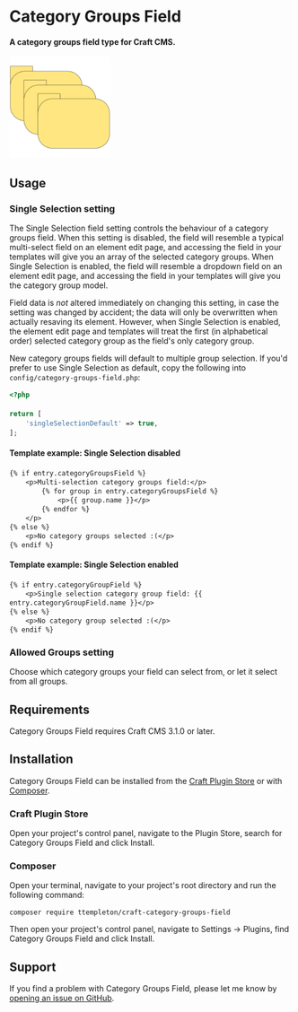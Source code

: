 # Category Groups Field

#### A category groups field type for Craft CMS.

<img src="src/icon.svg" width="180">

## Usage

### Single Selection setting

The Single Selection field setting controls the behaviour of a category groups field.  When this setting is disabled, the field will resemble a typical multi-select field on an element edit page, and accessing the field in your templates will give you an array of the selected category groups.  When Single Selection is enabled, the field will resemble a dropdown field on an element edit page, and accessing the field in your templates will give you the category group model.

Field data is *not* altered immediately on changing this setting, in case the setting was changed by accident; the data will only be overwritten when actually resaving its element.  However, when Single Selection is enabled, the element edit page and templates will treat the first (in alphabetical order) selected category group as the field's only category group.

New category groups fields will default to multiple group selection.  If you'd prefer to use Single Selection as default, copy the following into `config/category-groups-field.php`:

```php
<?php

return [
    'singleSelectionDefault' => true,
];
```

#### Template example: Single Selection disabled

```twig
{% if entry.categoryGroupsField %}
    <p>Multi-selection category groups field:</p>
        {% for group in entry.categoryGroupsField %}
            <p>{{ group.name }}</p>
        {% endfor %}
    </p>
{% else %}
    <p>No category groups selected :(</p>
{% endif %}
```

#### Template example: Single Selection enabled

```twig
{% if entry.categoryGroupField %}
    <p>Single selection category group field: {{ entry.categoryGroupField.name }}</p>
{% else %}
    <p>No category group selected :(</p>
{% endif %}
```

### Allowed Groups setting

Choose which category groups your field can select from, or let it select from all groups.

## Requirements

Category Groups Field requires Craft CMS 3.1.0 or later.

## Installation

Category Groups Field can be installed from the [Craft Plugin Store](https://plugins.craftcms.com/) or with [Composer](https://packagist.org/).

### Craft Plugin Store
Open your project's control panel, navigate to the Plugin Store, search for Category Groups Field and click Install.

### Composer
Open your terminal, navigate to your project's root directory and run the following command:
```
composer require ttempleton/craft-category-groups-field
```
Then open your project's control panel, navigate to Settings &rarr; Plugins, find Category Groups Field and click Install.

## Support

If you find a problem with Category Groups Field, please let me know by [opening an issue on GitHub](https://github.com/ttempleton/craft-category-groups-field/issues/new).
